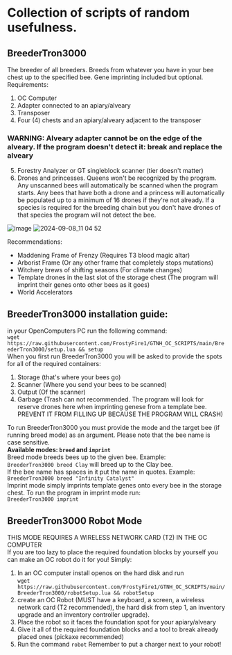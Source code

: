 # Collection of scripts of random usefulness.  
## BreederTron3000
The breeder of all breeders. Breeds from whatever you have in your bee chest up to the specified bee. Gene imprinting included but optional.
Requirements:
1. OC Computer
2. Adapter connected to an apiary/alveary
3. Transposer
4. Four (4) chests and an apiary/alveary adjacent to the transposer  
 ### WARNING: Alveary adapter cannot be on the edge of the alveary. If the program doesn't detect it: break and replace the alveary
5. Forestry Analyzer or GT singleblock scanner (tier doesn't matter)
6. Drones and princesses. Queens won't be recognized by the program. Any unscanned bees will automatically be scanned when the program starts.
   Any bees that have both a drone and a princess will automatically be populated up to a minimum of 16 drones if they're not already.
   If a species is required for the breeding chain but you don't have drones of that species the program will not detect the bee.
   
![image](https://github.com/user-attachments/assets/8157da10-1120-446f-91f4-447c46d2a60e)
![2024-09-08_11 04 52](https://github.com/user-attachments/assets/e8c580b6-09be-4ed8-b700-650e24e43b88)

Recommendations:
- Maddening Frame of Frenzy (Requires T3 blood magic altar)
- Arborist Frame (Or any other frame that completely stops mutations)
- Witchery brews of shifting seasons (For climate changes)
- Template drones in the last slot of the storage chest (The program will imprint their genes onto other bees as it goes)
- World Accelerators
## BreederTron3000 installation guide:  
in your OpenComputers PC run the following command:  
```wget https://raw.githubusercontent.com/FrostyFire1/GTNH_OC_SCRIPTS/main/BreederTron3000/setup.lua && setup```  
When you first run BreederTron3000 you will be asked to provide the spots for all of the required containers:
1. Storage (that's where your bees go)
2. Scanner (Where you send your bees to be scanned)
3. Output (Of the scanner)
4. Garbage (Trash can not recommended. The program will look for reserve drones here when imprinting genese from a template bee. PREVENT IT FROM FILLING UP BECAUSE THE PROGRAM WILL CRASH)
   
To run BreederTron3000 you must provide the mode and the target bee (if running breed mode) as an argument. Please note that the bee name is case sensitive.    
**Available modes: `breed` and `imprint`**   
Breed mode breeds bees up to the given bee. Example:  
`BreederTron3000 breed Clay` will breed up to the Clay bee.  
If the bee name has spaces in it put the name in quotes. Example:  
`BreederTron3000 breed "Infinity Catalyst"`  
Imprint mode simply imprints template genes onto every bee in the storage chest. To run the program in imprint mode run:  
`BreederTron3000 imprint`

## BreederTron3000 Robot Mode
THIS MODE REQUIRES A WIRELESS NETWORK CARD (T2) IN THE OC COMPUTER  
If you are too lazy to place the required foundation blocks by yourself you can make an OC robot do it for you! 
Simply:
1. In an OC computer install openos on the hard disk and run  
   `wget https://raw.githubusercontent.com/FrostyFire1/GTNH_OC_SCRIPTS/main/BreederTron3000/robotSetup.lua && robotSetup`
3. create an OC Robot (MUST have a keyboard, a screen, a wireless network card (T2 recommended), the hard disk from step 1, an inventory upgrade and an inventory controller upgrade). 
4. Place the robot so it faces the foundation spot for your apiary/alveary
5. Give it all of the required foundation blocks and a tool to break already placed ones (pickaxe recommended)
6. Run the command `robot`
Remember to put a charger next to your robot!
